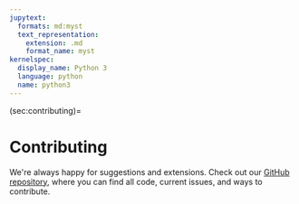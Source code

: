 ```yaml
---
jupytext:
  formats: md:myst
  text_representation:
    extension: .md
    format_name: myst
kernelspec:
  display_name: Python 3
  language: python
  name: python3
---
```


(sec:contributing)=
# Contributing

We're always happy for suggestions and extensions.
Check out our [GitHub repository](https://github.com/fandango-fuzzer/fandango), where you can find all code, current issues, and ways to contribute.